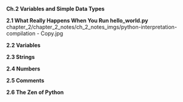 **Ch.2 Variables and Simple Data Types**

**2.1 What Really Happens When You Run hello_world.py**
chapter_2/chapter_2_notes/ch_2_notes_imgs/python-interpretation-compilation - Copy.jpg

**2.2 Variables**

**2.3 Strings**

**2.4 Numbers**

**2.5 Comments**

**2.6 The Zen of Python**